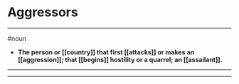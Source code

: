 # Aggressors
---
#noun
- **The person or [[country]] that first [[attacks]] or makes an [[aggression]]; that [[begins]] hostility or a quarrel; an [[assailant]].**
---
---
